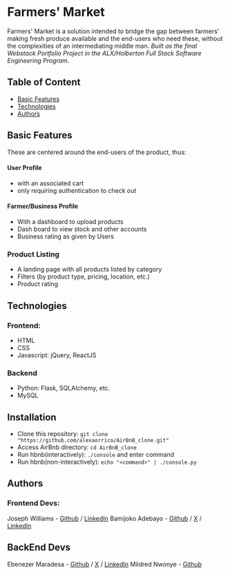 # Farmers' Market
Farmers' Market is a solution intended to bridge the gap between farmers' making fresh produce available and the end-users who need these, without the complexities of an intermediating middle man.
_Built as the final Webstack Portfolio Project in the ALX/Holberton Full Stack Software Engineering Program._


## Table of Content
* [Basic Features](#features)
* [Technologies](#technologies)
* [Authors](#authors)


## Basic Features
These are centered around the end-users of the product, thus:
#### User Profile
* with an associated cart
* only requiring authentication to check out


#### Farmer/Business Profile 
* With a dashboard to upload products
* Dash board to view stock and other accounts
* Business rating as given by Users

### Product Listing
* A landing page with all products listed by category
* Filters (by product type, pricing, location, etc.)
* Product rating


## Technologies
### Frontend:
* HTML
* CSS
* Javascript: jQuery, ReactJS

### Backend
* Python: Flask, SQLAlchemy, etc.
* MySQL


## Installation
* Clone this repository: `git clone "https://github.com/alexaorrico/AirBnB_clone.git"`
* Access AirBnb directory: `cd AirBnB_clone`
* Run hbnb(interactively): `./console` and enter command
* Run hbnb(non-interactively): `echo "<command>" | ./console.py`

## Authors

### Frontend Devs:
Joseph Williams - [Github](https://github.com/Thinktanksy) / [LinkedIn](https:/linkedin.com/in/joseph-williams-076a62270)
Bamijoko Adebayo - [Github](https://github.com/thenumber1boss) / [X](https://x.com/thenumber1_boss) / [LinkedIn](https://linkedin.com/in/thenumber1boss)

## BackEnd Devs
Ebenezer Maradesa - [Github](https://github.com/maradeben) / [X](https://x.com/maradeben) / [LinkedIn](https://linkedin.com/in/ebenezer-maradesa)
Mildred Nwonye - [Github](https://github.com/MildredJessica)
